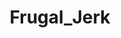 ---
title: Frugal_Jerk
crosslinks:
- Frugal
- AskReddit
- PFJerk
- aww
- IAmA
- Serendipity
- excgarated
- KarmaCourt
- MapsWithoutNZ
- CringeAnarchy
- tifu
- vegetarian
- evenwithcontext
- WTF
- funny
- trees
- frugal
- Sneakers
- shittyfoodporn
---